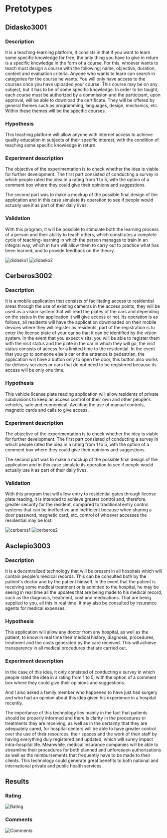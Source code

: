 # Pretotypes

## Didasko3001

### Description

It is a teaching-learning platform, it consists in that if you want to learn some specific knowledge for free, the only thing you have to give in return is a specific knowledge in the form of a course. For this, whoever wants to teach must design a course with the following; name, objective, duration, content and evaluation criteria. Anyone who wants to learn can search in categories for the course he wants. You will only have access to the courses once you have uploaded your course. This course may be on any subject, but it has to be of some specific knowledge. In order to be taught, each course must be authorized by a commission and the participant, upon approval, will be able to download the certificate. They will be offered by general themes such as programming, languages, design, mechanics, etc. Within these themes will be the specific courses.

### Hypothesis

This teaching platform will allow anyone with internet access to achieve quality education in subjects of their specific interest, with the condition of teaching some specific knowledge in return.

### Experiment description

The objective of the experimentation is to check whether the idea is viable for further development. The first part consisted of conducting a survey in which people rated the idea in a rating from 1 to 5, with the option of a comment box where they could give their opinions and suggestions.

The second part was to make a mockup of the possible final design of the application and in this case simulate its operation to see if people would actually use it as part of their daily lives.

### Validation

With this program, it will be possible to stimulate both the learning process of a person and their ability to teach others, which constitutes a complete cycle of teaching-learning in which the person manages to train in an integral way, which in turn will allow them to carry out to practice what has been learned, and to provide feedback on the theory.

![didasko1](https://github.com/diegonavarroq/Journal/blob/main/images/Didasko3001/Screen%20Shot%202021-11-08%20at%2022.14.50.png?raw=true)
![didasko2](https://github.com/diegonavarroq/Journal/blob/main/images/Didasko3001/Screen%20Shot%202021-11-08%20at%2022.15.01.png?raw=true)

## Cerberos3002

### Description

It is a mobile application that consists of facilitating access to residential areas through the use of existing cameras in the access points, they will be used as a vision system that will read the plates of the cars and depending on the status in the application it will give access or not. Its operation is as follows, all residents will have the application downloaded on their mobile devices where they will register as residents, part of the registration is to enter the license plate of your car so that it can be identified by the vision system. In the event that you expect visits, you will be able to register them with the visit status and the plate in the car in which they will go, the visit status consists of access for a limited time to the residential. In the event that you go to someone else's car or the entrance is pedestrian, the application will have a button only to open the door, this button also works for delivery services or cars that do not need to be registered because its access will be only one time.

### Hypothesis

This vehicle license plate reading application will allow residents of private subdivisions to keep an access control of their own and other people's vehicles, safe and economical. Avoiding the use of manual controls, magnetic cards and calls to give access.

### Experiment description

The objective of the experimentation is to check whether the idea is viable for further development. The first part consisted of conducting a survey in which people rated the idea in a rating from 1 to 5, with the option of a comment box where they could give their opinions and suggestions.

The second part was to make a mockup of the possible final design of the application and in this case simulate its operation to see if people would actually use it as part of their daily lives.

### Validation

With this program that will allow entry to residential gates through license plate reading, it is intended to achieve greater control and, therefore, greater security for the resident, compared to traditional entry control systems that can be ineffective and inefficient because when sharing a door password, magnetic card, etc. control of whoever accesses the residential may be lost.

![cerberos1](https://github.com/diegonavarroq/Journal/blob/main/images/Cerberos3002/Screen%20Shot%202021-11-08%20at%2022.13.34.png?raw=true)
![cerberos2](https://github.com/diegonavarroq/Journal/blob/main/images/Cerberos3002/Screen%20Shot%202021-11-08%20at%2022.13.45.png?raw=true)

## Asclepio3003

### Description

It is a decentralized technology that will be present in all hospitals which will contain people's medical records. This can be consulted both by the patient's doctor and by the patient himself. In the event that the patient is receiving some medical treatment or is admitted to the hospital, he may be seeing in real time all the updates that are being made to his medical record, such as the diagnosis, treatment, cost and medications. That are being supplied to you, all this in real time. It may also be consulted by insurance agents for medical expenses.

### Hypothesis

This application will allow any doctor from any hospital, as well as the patient, to know in real time their medical history, diagnosis, procedures, treatment and the costs generated by the care received. This will achieve transparency in all medical procedures that are carried out.

### Experiment description

In the case of this idea, it only consisted of conducting a survey in which people rated the idea in a rating from 1 to 5, with the option of a comment box where they could give their opinions and suggestions.

And I also asked a family member who happened to have just had surgery and who had an opinion about this idea given his experience in a hospital recently.

The importance of this technology lies mainly in the fact that patients should be properly informed and there is clarity in the procedures or treatments they are receiving, as well as in the certainty that they are adequately cared, for hospital centers will be able to have greater control over the use of their resources, their spaces and the work of their staff by having everything duly registered and updated, which will surely impact intra-hospital life. Meanwhile, medical insurance companies will be able to streamline their procedures for both planned and unforeseen authorizations as well as the reimbursements that frequently have to be made to their clients. This technology could generate great benefits to both national and international private and public health services.

## Results

### Rating

![Rating](https://github.com/diegonavarroq/Journal/blob/main/images/Results/Screen%20Shot%202021-11-08%20at%2022.10.00.png?raw=true)

### Comments

![Comments](https://github.com/diegonavarroq/Journal/blob/main/images/Results/Screen%20Shot%202021-11-08%20at%2022.08.38.png?raw=true)

